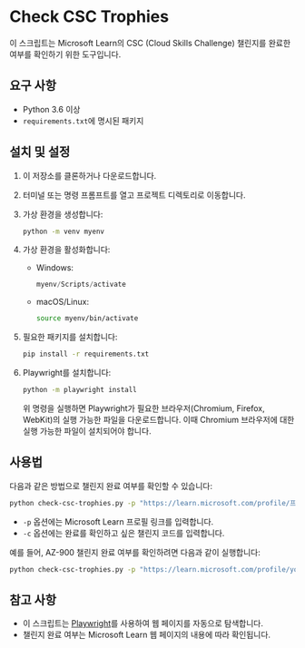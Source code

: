 # Check CSC Trophies

이 스크립트는 Microsoft Learn의 CSC (Cloud Skills Challenge) 챌린지를 완료한 여부를 확인하기 위한 도구입니다.

## 요구 사항

- Python 3.6 이상
- `requirements.txt`에 명시된 패키지

## 설치 및 설정

1. 이 저장소를 클론하거나 다운로드합니다.

2. 터미널 또는 명령 프롬프트를 열고 프로젝트 디렉토리로 이동합니다.

3. 가상 환경을 생성합니다:

   ```bash
   python -m venv myenv
   ```

4. 가상 환경을 활성화합니다:

   - Windows:

     ```powershell
     myenv/Scripts/activate
     ```

   - macOS/Linux:

     ```bash
     source myenv/bin/activate
     ```

5. 필요한 패키지를 설치합니다:

   ```bash
   pip install -r requirements.txt
   ```

6. Playwright를 설치합니다:

   ```bash
   python -m playwright install
   ```

   위 명령을 실행하면 Playwright가 필요한 브라우저(Chromium, Firefox, WebKit)의 실행 가능한 파일을 다운로드합니다. 이때 Chromium 브라우저에 대한 실행 가능한 파일이 설치되어야 합니다.

## 사용법

다음과 같은 방법으로 챌린지 완료 여부를 확인할 수 있습니다:

```bash
python check-csc-trophies.py -p "https://learn.microsoft.com/profile/프로필_사용자_링크" -c "챌린지_코드"
```

- `-p` 옵션에는 Microsoft Learn 프로필 링크를 입력합니다.
- `-c` 옵션에는 완료를 확인하고 싶은 챌린지 코드를 입력합니다.

예를 들어, AZ-900 챌린지 완료 여부를 확인하려면 다음과 같이 실행합니다:

```bash
python check-csc-trophies.py -p "https://learn.microsoft.com/profile/your-profile-link" -c "AZ-900"
```

## 참고 사항

- 이 스크립트는 [Playwright](https://playwright.dev/)를 사용하여 웹 페이지를 자동으로 탐색합니다.
- 챌린지 완료 여부는 Microsoft Learn 웹 페이지의 내용에 따라 확인됩니다.
